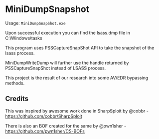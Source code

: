# MiniDumpSnapshot


Usage: ```MiniDumpSnapShot.exe```

Upon successful execution you can find the lsass.dmp file in C:\Windows\tasks

This program uses PSSCaptureSnapShot API to take the snapshot of the lsass process.

MiniDumpWriteDump will further use the handle returned by PSSCaptureSnapShot instead of LSASS process.

This project is the result of our research into some AV/EDR bypassing methods.

## Credits
This was inspired by awesome work done in SharpSploit by @cobbr - https://github.com/cobbr/SharpSploit

There is also an BOF created for the same by @pwn1sher - https://github.com/pwn1sher/CS-BOFs



